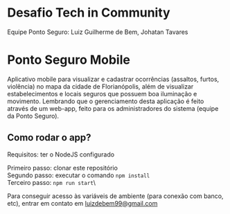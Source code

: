 # Desafio Tech in Community

Equipe Ponto Seguro: Luiz Guilherme de Bem, Johatan Tavares

# Ponto Seguro Mobile

Aplicativo mobile para visualizar e cadastrar ocorrências (assaltos, furtos, violência) no mapa da cidade de Florianópolis, além de visualizar estabelecimentos e locais seguros que possuem boa iluminação e movimento. Lembrando que o gerenciamento desta aplicação é feito através de um web-app, feito para os administradores do sistema (equipe da Ponto Seguro).

## Como rodar o app?
Requisitos: ter o NodeJS configurado

Primeiro passo: clonar este repositório\
Segundo passo: executar o comando `npm install`\
Terceiro passo: `npm run start`\

Para conseguir acesso às variáveis de ambiente (para conexão com banco, etc), entrar em contato em luizdebem99@gmail.com
